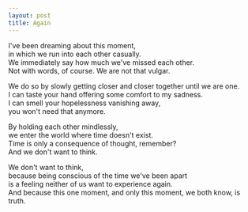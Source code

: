 ```yaml
---
layout: post
title: Again
---
```


I've been dreaming about this moment,\
in which we run into each other casually.\
We immediately say how much we've missed each other.\
Not with words, of course. We are not that vulgar.

We do so by slowly getting closer and closer together until we are one.\
I can taste your hand offering some comfort to my sadness.\
I can smell your hopelessness vanishing away,\
you won't need that anymore.

By holding each other mindlessly,\
we enter the world where time doesn't exist.\
Time is only a consequence of thought, remember?\
And we don't want to think.

We don't want to think,\
because being conscious of the time we've been apart\
is a feeling neither of us want to experience again.\
And because this one moment, and only this moment, we both know, is truth.
